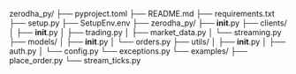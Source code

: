 zerodha_py/
├── pyproject.toml
├── README.md
├── requirements.txt
├── setup.py
├── SetupEnv.env
├── zerodha_py/
├── __init__.py
├── clients/
│   ├── __init__.py
│   ├── trading.py
│   ├── market_data.py
│   └── streaming.py
├── models/
│   ├── __init__.py
│   └── orders.py
├── utils/
│   ├── __init__.py
│   ├── auth.py
│   └── config.py
└── exceptions.py
└── examples/
    ├── place_order.py
    └── stream_ticks.py